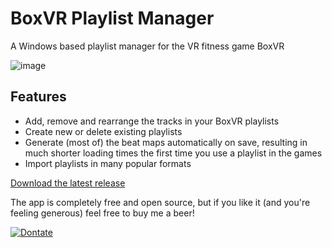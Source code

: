 # BoxVR Playlist Manager
A Windows based playlist manager for the VR fitness game BoxVR

![image](https://user-images.githubusercontent.com/1590066/48589823-12a2d580-e935-11e8-8f90-dc5db9290b9f.png)

## Features
- Add, remove and rearrange the tracks in your BoxVR playlists
- Create new or delete existing playlists
- Generate (most of) the beat maps automatically on save, resulting in much shorter loading times the first time you use a playlist in the games
- Import playlists in many popular formats

[Download the latest release](https://github.com/GeekJosh/BoxVR-Playlist-Manager/releases/latest)

The app is completely free and open source, but if you like it (and you're feeling generous) feel free to buy me a beer!

[![Dontate](https://www.paypalobjects.com/en_GB/i/btn/btn_donate_LG.gif)](https://www.paypal.com/cgi-bin/webscr?cmd=_s-xclick&hosted_button_id=2MGZP7J29CP9W&source=url)
